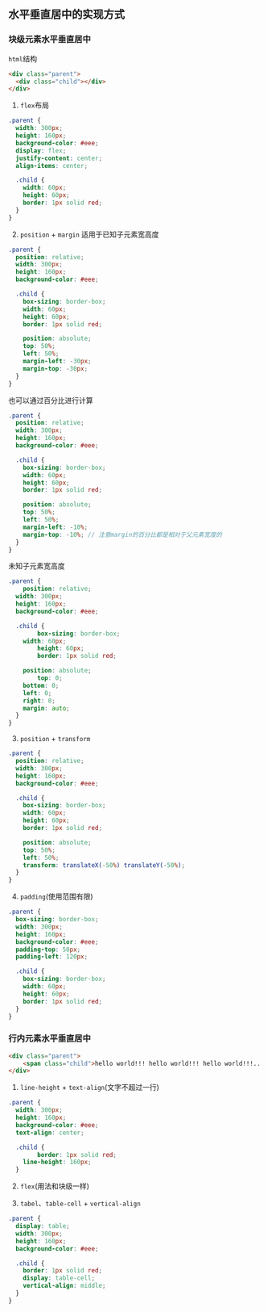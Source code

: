 ## 水平垂直居中的实现方式

### 块级元素水平垂直居中

`html`结构

```html
<div class="parent">
  <div class="child"></div>
</div>
```

1. `flex`布局

```scss
.parent {
  width: 300px;
  height: 160px;
  background-color: #eee;
  display: flex;
  justify-content: center;
  align-items: center;

  .child {
    width: 60px;
    height: 60px;
    border: 1px solid red;
  }
}
```

2. `position` + `margin`
适用于已知子元素宽高度

```scss
.parent {
  position: relative;
  width: 300px;
  height: 160px;
  background-color: #eee;

  .child {
    box-sizing: border-box;
    width: 60px;
    height: 60px;
    border: 1px solid red;

    position: absolute;
    top: 50%;
    left: 50%;
    margin-left: -30px;
    margin-top: -30px;
  }
}
```

也可以通过百分比进行计算

```scss
.parent {
  position: relative;
  width: 300px;
  height: 160px;
  background-color: #eee;

  .child {
    box-sizing: border-box;
    width: 60px;
    height: 60px;
    border: 1px solid red;

    position: absolute;
    top: 50%;
    left: 50%;
    margin-left: -10%;
    margin-top: -10%; // 注意margin的百分比都是相对于父元素宽度的
  }
}
```

未知子元素宽高度

```scss
.parent {
	position: relative;
  width: 300px;
  height: 160px;
  background-color: #eee;

  .child {
		box-sizing: border-box;
    width: 60px;
		height: 60px;
		border: 1px solid red;

    position: absolute;
		top: 0;
    bottom: 0;
    left: 0;
    right: 0;
    margin: auto;
  }
}
```

3. `position` + `transform`

```scss
.parent {
  position: relative;
  width: 300px;
  height: 160px;
  background-color: #eee;

  .child {
    box-sizing: border-box;
    width: 60px;
    height: 60px;
    border: 1px solid red;

    position: absolute;
    top: 50%;
    left: 50%;
    transform: translateX(-50%) translateY(-50%);
  }
}
```

4. `padding`(使用范围有限)

```scss
.parent {
  box-sizing: border-box;
  width: 300px;
  height: 160px;
  background-color: #eee;
  padding-top: 50px;
  padding-left: 120px;

  .child {
    box-sizing: border-box;
    width: 60px;
    height: 60px;
    border: 1px solid red;
  }
}
```

### 行内元素水平垂直居中

```html
<div class="parent">
	<span class="child">hello world!!! hello world!!! hello world!!!...</span>
</div>
```

1. `line-height` + `text-align`(文字不超过一行)

```scss
.parent {
  width: 300px;
  height: 160px;
  background-color: #eee;
  text-align: center;

  .child {
		border: 1px solid red;
    line-height: 160px;
  }
```

2. `flex`(用法和块级一样)

3. `tabel`、`table-cell` + `vertical-align`

```scss
.parent {
  display: table;
  width: 300px;
  height: 160px;
  background-color: #eee;

  .child {
    border: 1px solid red;
    display: table-cell;
    vertical-align: middle;
  }
}
```
